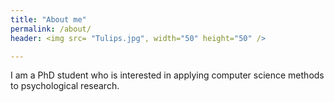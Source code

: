 ```yaml
---
title: "About me"
permalink: /about/
header: <img src= "Tulips.jpg", width="50" height="50" />

---
```


I am a PhD student who is interested in applying computer science methods to psychological research.